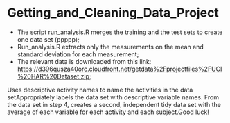# Getting_and_Cleaning_Data_Project

- The script  run_analysis.R merges the training and the test sets to create one data set (ppppp);
- Run_analysis.R extracts only the measurements on the mean and standard deviation for each measurement; 
- The relevant data is downloaded from this link: https://d396qusza40orc.cloudfront.net/getdata%2Fprojectfiles%2FUCI%20HAR%20Dataset.zip;  


Uses descriptive activity names to name the activities in the data setAppropriately labels the data set with descriptive variable names. From the data set in step 4, creates a second, independent tidy data set with the average of each variable for each activity and each subject.Good luck!
